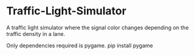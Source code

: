 # Traffic-Light-Simulator
A traffic light simulator where the signal color changes depending on the traffic density in a lane.

Only dependencies required is pygame.
pip install pygame
